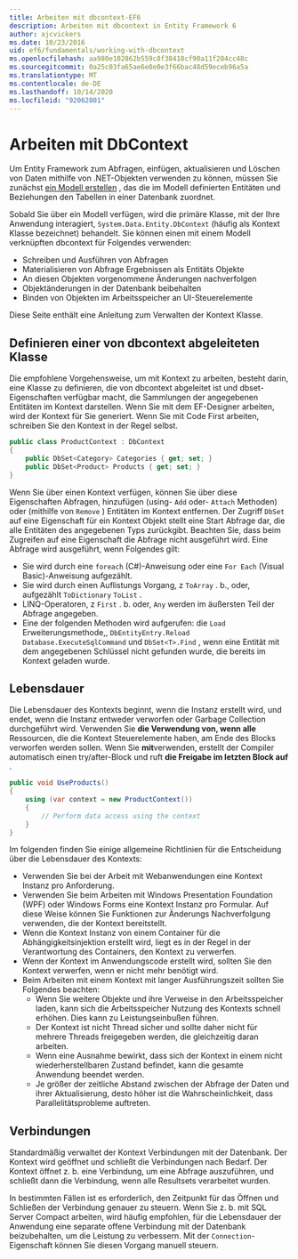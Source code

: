 ```yaml
---
title: Arbeiten mit dbcontext-EF6
description: Arbeiten mit dbcontext in Entity Framework 6
author: ajcvickers
ms.date: 10/23/2016
uid: ef6/fundamentals/working-with-dbcontext
ms.openlocfilehash: aa980e102862b559c8f38418cf90a11f284cc48c
ms.sourcegitcommit: 0a25c03fa65ae6e0e0e3f66bac48d59eceb96a5a
ms.translationtype: MT
ms.contentlocale: de-DE
ms.lasthandoff: 10/14/2020
ms.locfileid: "92062801"
---
```

# <a name="working-with-dbcontext"></a>Arbeiten mit DbContext

Um Entity Framework zum Abfragen, einfügen, aktualisieren und Löschen von Daten mithilfe von .NET-Objekten verwenden zu können, müssen Sie zunächst [ein Modell erstellen](xref:ef6/modeling/index) , das die im Modell definierten Entitäten und Beziehungen den Tabellen in einer Datenbank zuordnet.

Sobald Sie über ein Modell verfügen, wird die primäre Klasse, mit der Ihre Anwendung interagiert, `System.Data.Entity.DbContext` (häufig als Kontext Klasse bezeichnet) behandelt. Sie können einen mit einem Modell verknüpften dbcontext für Folgendes verwenden:
- Schreiben und Ausführen von Abfragen   
- Materialisieren von Abfrage Ergebnissen als Entitäts Objekte
- An diesen Objekten vorgenommene Änderungen nachverfolgen
- Objektänderungen in der Datenbank beibehalten
- Binden von Objekten im Arbeitsspeicher an UI-Steuerelemente

Diese Seite enthält eine Anleitung zum Verwalten der Kontext Klasse.  

## <a name="defining-a-dbcontext-derived-class"></a>Definieren einer von dbcontext abgeleiteten Klasse  

Die empfohlene Vorgehensweise, um mit Kontext zu arbeiten, besteht darin, eine Klasse zu definieren, die von dbcontext abgeleitet ist und dbset-Eigenschaften verfügbar macht, die Sammlungen der angegebenen Entitäten im Kontext darstellen. Wenn Sie mit dem EF-Designer arbeiten, wird der Kontext für Sie generiert. Wenn Sie mit Code First arbeiten, schreiben Sie den Kontext in der Regel selbst.  

``` csharp
public class ProductContext : DbContext
{
    public DbSet<Category> Categories { get; set; }
    public DbSet<Product> Products { get; set; }
}
```  

Wenn Sie über einen Kontext verfügen, können Sie über diese Eigenschaften Abfragen, hinzufügen (using- `Add` oder- `Attach` Methoden) oder (mithilfe von `Remove` ) Entitäten im Kontext entfernen. Der Zugriff `DbSet` auf eine Eigenschaft für ein Kontext Objekt stellt eine Start Abfrage dar, die alle Entitäten des angegebenen Typs zurückgibt. Beachten Sie, dass beim Zugreifen auf eine Eigenschaft die Abfrage nicht ausgeführt wird. Eine Abfrage wird ausgeführt, wenn Folgendes gilt:  

- Sie wird durch eine `foreach` (C#)-Anweisung oder eine `For Each` (Visual Basic)-Anweisung aufgezählt.  
- Sie wird durch einen Auflistungs Vorgang, z `ToArray` . b., oder, aufgezählt `ToDictionary` `ToList` .  
- LINQ-Operatoren, z `First` . b. oder, `Any` werden im äußersten Teil der Abfrage angegeben.  
- Eine der folgenden Methoden wird aufgerufen: die `Load` Erweiterungsmethode,, `DbEntityEntry.Reload`  `Database.ExecuteSqlCommand` und `DbSet<T>.Find` , wenn eine Entität mit dem angegebenen Schlüssel nicht gefunden wurde, die bereits im Kontext geladen wurde.  

## <a name="lifetime"></a>Lebensdauer  

Die Lebensdauer des Kontexts beginnt, wenn die Instanz erstellt wird, und endet, wenn die Instanz entweder verworfen oder Garbage Collection durchgeführt wird. Verwenden Sie **die Verwendung von, wenn alle** Ressourcen, die die Kontext Steuerelemente haben, am Ende des Blocks verworfen werden sollen. Wenn Sie **mit**verwenden, erstellt der Compiler automatisch einen try/after-Block und ruft **die Freigabe im letzten Block auf** .  

``` csharp
public void UseProducts()
{
    using (var context = new ProductContext())
    {     
        // Perform data access using the context
    }
}
```  

Im folgenden finden Sie einige allgemeine Richtlinien für die Entscheidung über die Lebensdauer des Kontexts:  

- Verwenden Sie bei der Arbeit mit Webanwendungen eine Kontext Instanz pro Anforderung.  
- Verwenden Sie beim Arbeiten mit Windows Presentation Foundation (WPF) oder Windows Forms eine Kontext Instanz pro Formular. Auf diese Weise können Sie Funktionen zur Änderungs Nachverfolgung verwenden, die der Kontext bereitstellt.  
- Wenn die Kontext Instanz von einem Container für die Abhängigkeitsinjektion erstellt wird, liegt es in der Regel in der Verantwortung des Containers, den Kontext zu verwerfen.
- Wenn der Kontext im Anwendungscode erstellt wird, sollten Sie den Kontext verwerfen, wenn er nicht mehr benötigt wird.  
- Beim Arbeiten mit einem Kontext mit langer Ausführungszeit sollten Sie Folgendes beachten:  
    - Wenn Sie weitere Objekte und ihre Verweise in den Arbeitsspeicher laden, kann sich die Arbeitsspeicher Nutzung des Kontexts schnell erhöhen. Dies kann zu Leistungseinbußen führen.  
    - Der Kontext ist nicht Thread sicher und sollte daher nicht für mehrere Threads freigegeben werden, die gleichzeitig daran arbeiten.
    - Wenn eine Ausnahme bewirkt, dass sich der Kontext in einem nicht wiederherstellbaren Zustand befindet, kann die gesamte Anwendung beendet werden.  
    - Je größer der zeitliche Abstand zwischen der Abfrage der Daten und ihrer Aktualisierung, desto höher ist die Wahrscheinlichkeit, dass Parallelitätsprobleme auftreten.  

## <a name="connections"></a>Verbindungen  

Standardmäßig verwaltet der Kontext Verbindungen mit der Datenbank. Der Kontext wird geöffnet und schließt die Verbindungen nach Bedarf. Der Kontext öffnet z. b. eine Verbindung, um eine Abfrage auszuführen, und schließt dann die Verbindung, wenn alle Resultsets verarbeitet wurden.  

In bestimmten Fällen ist es erforderlich, den Zeitpunkt für das Öffnen und Schließen der Verbindung genauer zu steuern. Wenn Sie z. b. mit SQL Server Compact arbeiten, wird häufig empfohlen, für die Lebensdauer der Anwendung eine separate offene Verbindung mit der Datenbank beizubehalten, um die Leistung zu verbessern. Mit der `Connection`-Eigenschaft können Sie diesen Vorgang manuell steuern.  
